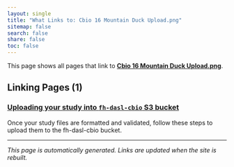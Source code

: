 ```yaml
---
layout: single
title: "What Links to: Cbio 16 Mountain Duck Upload.png"
sitemap: false
search: false
share: false
toc: false
---
```


This page shows all pages that link to **[Cbio 16 Mountain Duck Upload.png](/datademos/assets/cbio_16_mountain_duck_upload.png)**.

## Linking Pages (1)

### [Uploading your study into `fh-dasl-cbio` S3 bucket](/datademos/cbio_how_to_upload_data_to_cbio_s3/)

Once your study files are formatted and validated, follow these steps to upload them to the fh-dasl-cbio bucket.

---


*This page is automatically generated. Links are updated when the site is rebuilt.*
